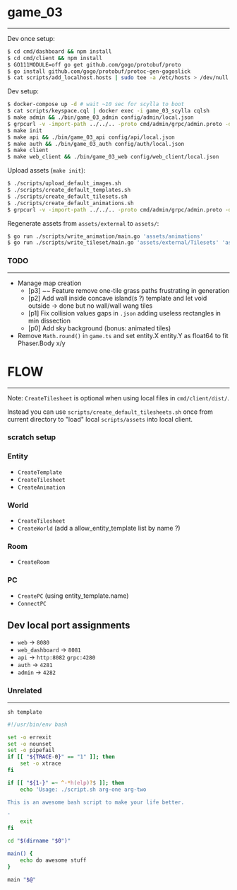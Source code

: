 # game_03
---

Dev once setup:

```sh
$ cd cmd/dashboard && npm install
$ cd cmd/client && npm install
$ GO111MODULE=off go get github.com/gogo/protobuf/proto
$ go install github.com/gogo/protobuf/protoc-gen-gogoslick
$ cat scripts/add_localhost.hosts | sudo tee -a /etc/hosts > /dev/null
```

Dev setup:

```sh
$ docker-compose up -d # wait ~10 sec for scylla to boot
$ cat scripts/keyspace.cql | docker exec -i game_03_scylla cqlsh
$ make admin && ./bin/game_03_admin config/admin/local.json
$ grpcurl -v -import-path ../../.. -proto cmd/admin/grpc/admin.proto -d '"cql"' -plaintext localhost:4282 grpc.Admin/MigrateUp
$ make init
$ make api && ./bin/game_03_api config/api/local.json
$ make auth && ./bin/game_03_auth config/auth/local.json
$ make client
$ make web_client && ./bin/game_03_web config/web_client/local.json
```

Upload assets (`make init`):

```sh
$ ./scripts/upload_default_images.sh
$ ./scripts/create_default_templates.sh
$ ./scripts/create_default_tilesets.sh
$ ./scripts/create_default_animations.sh
$ grpcurl -v -import-path ../../.. -proto cmd/admin/grpc/admin.proto -d '' -plaintext localhost:4282 grpc.Admin/CreateWorld
```

Regenerate assets from `assets/external` to `assets/`:

```sh
$ go run ./scripts/write_animation/main.go 'assets/animations'
$ go run ./scripts/write_tileset/main.go 'assets/external/Tilesets' 'assets/tilesets'
```

### TODO
---

- Manage map creation
  + [p3] ~~ Feature remove one-tile grass paths frustrating in generation
  + [p2] Add wall inside concave island(s ?) template and let void outside -> done but no wall/wall wang tiles
  + [p1] Fix collision values gaps in `.json` adding useless rectangles in min dissection
  + [p0] Add sky background (bonus: animated tiles)
- Remove `Math.round()` in `game.ts` and set entity.X entity.Y as float64 to fit Phaser.Body x/y


# FLOW
---

Note: `CreateTilesheet` is optional when using local files in `cmd/client/dist/`.

Instead you can use `scripts/create_default_tilesheets.sh` once from current directory to "load" local `scripts/assets` into local client.

### scratch setup

### Entity

- `CreateTemplate`
- `CreateTilesheet`
- `CreateAnimation`

### World

- `CreateTilesheet`
- `CreateWorld` (add a allow_entity_template list by name ?)

### Room

- `CreateRoom`

### PC

- `CreatePC` (using entity_template.name)
- `ConnectPC`


## Dev local port assignments

- `web` -> `8080`
- `web_dashboard` -> `8081`
- `api` -> `http:8082` `grpc:4280`
- `auth` -> `4281`
- `admin` -> `4282`



### Unrelated
---

`sh template`

```sh
#!/usr/bin/env bash

set -o errexit
set -o nounset
set -o pipefail
if [[ "${TRACE-0}" == "1" ]]; then
    set -o xtrace
fi

if [[ "${1-}" =~ ^-*h(elp)?$ ]]; then
    echo 'Usage: ./script.sh arg-one arg-two

This is an awesome bash script to make your life better.

'
    exit
fi

cd "$(dirname "$0")"

main() {
    echo do awesome stuff
}

main "$@"
```
